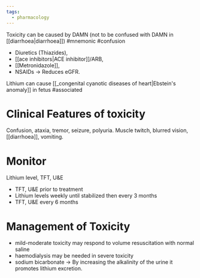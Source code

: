 ```yaml
---
tags:
  - pharmacology
---
```

Toxicity can be caused by DAMN (not to be confused with DAMN in [[diarrhoea|diarrhoea]]) #mnemonic #confusion 
- Diuretics (Thiazides), 
- [[ace inhibitors|ACE inhibitor]]/ARB, 
- [[Metronidazole]], 
- NSAIDs -> Reduces eGFR.

Lithium can cause [[_congenital cyanotic diseases of heart|Ebstein's anomaly]] in fetus #associated 

# Clinical Features of toxicity
Confusion, ataxia, tremor, seizure, polyuria.
Muscle twitch, blurred vision, [[diarrhoea]], vomiting.

# Monitor
Lithium level, TFT, U&E
- TFT, U&E prior to treatment
- Lithium levels weekly until stabilized then every 3 months
- TFT, U&E every 6 months

# Management of Toxicity
- mild-moderate toxicity may respond to volume resuscitation with normal saline
- haemodialysis may be needed in severe toxicity
- sodium bicarbonate -> By increasing the alkalinity of the urine it promotes lithium excretion.